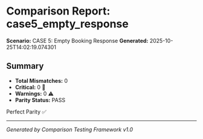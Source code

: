 # Comparison Report: case5_empty_response
**Scenario:** CASE 5: Empty Booking Response
**Generated:** 2025-10-25T14:02:19.074301

## Summary
- **Total Mismatches:** 0
- **Critical:** 0 🚨
- **Warnings:** 0 ⚠️
- **Parity Status:** PASS

Perfect Parity ✅

---
*Generated by Comparison Testing Framework v1.0*